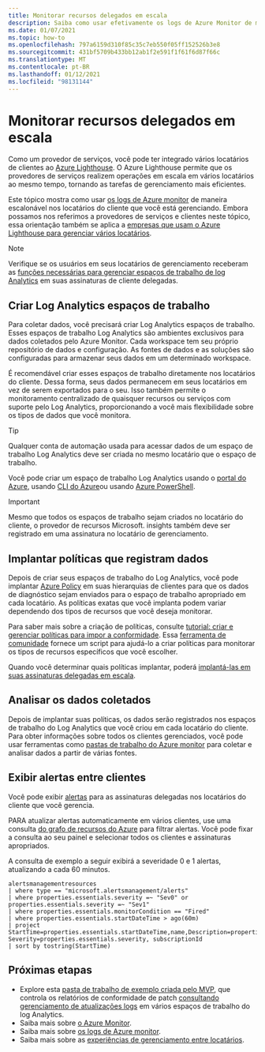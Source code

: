 ```yaml
---
title: Monitorar recursos delegados em escala
description: Saiba como usar efetivamente os logs de Azure Monitor de maneira escalonável nos locatários do cliente que você está gerenciando.
ms.date: 01/07/2021
ms.topic: how-to
ms.openlocfilehash: 797a6159d310f85c35c7eb550f05ff152526b3e8
ms.sourcegitcommit: 431bf5709b433bb12ab1f2e591f1f61f6d87f66c
ms.translationtype: MT
ms.contentlocale: pt-BR
ms.lasthandoff: 01/12/2021
ms.locfileid: "98131144"
---
```

# <a name="monitor-delegated-resources-at-scale"></a>Monitorar recursos delegados em escala

Como um provedor de serviços, você pode ter integrado vários locatários de clientes ao [Azure Lighthouse](../overview.md). O Azure Lighthouse permite que os provedores de serviços realizem operações em escala em vários locatários ao mesmo tempo, tornando as tarefas de gerenciamento mais eficientes.

Este tópico mostra como usar [os logs de Azure monitor](../../azure-monitor/platform/data-platform-logs.md) de maneira escalonável nos locatários do cliente que você está gerenciando. Embora possamos nos referimos a provedores de serviços e clientes neste tópico, essa orientação também se aplica a [empresas que usam o Azure Lighthouse para gerenciar vários locatários](../concepts/enterprise.md).

> [!NOTE]
> Verifique se os usuários em seus locatários de gerenciamento receberam as [funções necessárias para gerenciar espaços de trabalho de log Analytics](../../azure-monitor/platform/manage-access.md#manage-access-using-azure-permissions) em suas assinaturas de cliente delegadas.

## <a name="create-log-analytics-workspaces"></a>Criar Log Analytics espaços de trabalho

Para coletar dados, você precisará criar Log Analytics espaços de trabalho. Esses espaços de trabalho Log Analytics são ambientes exclusivos para dados coletados pelo Azure Monitor. Cada workspace tem seu próprio repositório de dados e configuração. As fontes de dados e as soluções são configuradas para armazenar seus dados em um determinado workspace.

É recomendável criar esses espaços de trabalho diretamente nos locatários do cliente. Dessa forma, seus dados permanecem em seus locatários em vez de serem exportados para o seu. Isso também permite o monitoramento centralizado de quaisquer recursos ou serviços com suporte pelo Log Analytics, proporcionando a você mais flexibilidade sobre os tipos de dados que você monitora.

> [!TIP]
> Qualquer conta de automação usada para acessar dados de um espaço de trabalho Log Analytics deve ser criada no mesmo locatário que o espaço de trabalho.

Você pode criar um espaço de trabalho Log Analytics usando o [portal do Azure](../../azure-monitor/learn/quick-create-workspace.md), usando [CLI do Azure](../../azure-monitor/learn/quick-create-workspace-cli.md)ou usando [Azure PowerShell](../../azure-monitor/platform/powershell-workspace-configuration.md).

> [!IMPORTANT]
> Mesmo que todos os espaços de trabalho sejam criados no locatário do cliente, o provedor de recursos Microsoft. insights também deve ser registrado em uma assinatura no locatário de gerenciamento.

## <a name="deploy-policies-that-log-data"></a>Implantar políticas que registram dados

Depois de criar seus espaços de trabalho do Log Analytics, você pode implantar [Azure Policy](../../governance/policy/index.yml) em suas hierarquias de clientes para que os dados de diagnóstico sejam enviados para o espaço de trabalho apropriado em cada locatário. As políticas exatas que você implanta podem variar dependendo dos tipos de recursos que você deseja monitorar.

Para saber mais sobre a criação de políticas, consulte [tutorial: criar e gerenciar políticas para impor a conformidade](../../governance/policy/tutorials/create-and-manage.md). Essa [ferramenta de comunidade](https://github.com/Azure/Azure-Lighthouse-samples/tree/master/tools/azure-diagnostics-policy-generator) fornece um script para ajudá-lo a criar políticas para monitorar os tipos de recursos específicos que você escolher.

Quando você determinar quais políticas implantar, poderá [implantá-las em suas assinaturas delegadas em escala](policy-at-scale.md).

## <a name="analyze-the-gathered-data"></a>Analisar os dados coletados

Depois de implantar suas políticas, os dados serão registrados nos espaços de trabalho do Log Analytics que você criou em cada locatário do cliente. Para obter informações sobre todos os clientes gerenciados, você pode usar ferramentas como [pastas de trabalho do Azure monitor](../../azure-monitor/platform/workbooks-overview.md) para coletar e analisar dados a partir de várias fontes.

## <a name="view-alerts-across-customers"></a>Exibir alertas entre clientes

Você pode exibir [alertas](../../azure-monitor/platform/alerts-overview.md) para as assinaturas delegadas nos locatários do cliente que você gerencia.

PARA atualizar alertas automaticamente em vários clientes, use uma consulta [do grafo de recursos do Azure](../../governance/resource-graph/overview.md) para filtrar alertas. Você pode fixar a consulta ao seu painel e selecionar todos os clientes e assinaturas apropriados.

A consulta de exemplo a seguir exibirá a severidade 0 e 1 alertas, atualizando a cada 60 minutos.

```kusto
alertsmanagementresources
| where type == "microsoft.alertsmanagement/alerts"
| where properties.essentials.severity =~ "Sev0" or properties.essentials.severity =~ "Sev1"
| where properties.essentials.monitorCondition == "Fired"
| where properties.essentials.startDateTime > ago(60m)
| project StartTime=properties.essentials.startDateTime,name,Description=properties.essentials.description, Severity=properties.essentials.severity, subscriptionId
| sort by tostring(StartTime)
```

## <a name="next-steps"></a>Próximas etapas

- Explore esta [pasta de trabalho de exemplo criada pelo MVP](https://github.com/scautomation/Azure-Automation-Update-Management-Workbooks), que controla os relatórios de conformidade de patch [consultando gerenciamento de atualizações logs](../../automation/update-management/query-logs.md) em vários espaços de trabalho do log Analytics. 
- Saiba mais sobre [o Azure Monitor](../../azure-monitor/index.yml).
- Saiba mais sobre [os logs de Azure monitor](../../azure-monitor/platform/data-platform-logs.md).
- Saiba mais sobre as [experiências de gerenciamento entre locatários](../concepts/cross-tenant-management-experience.md).